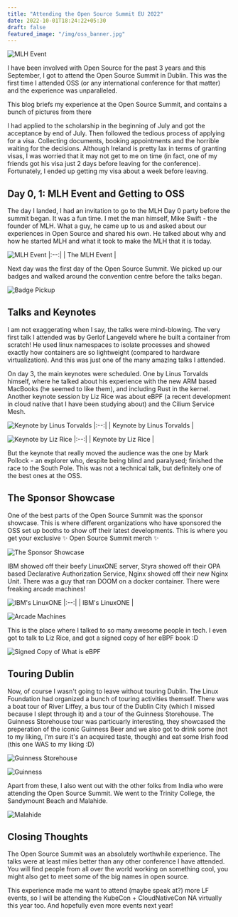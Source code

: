 ```yaml
---
title: "Attending the Open Source Summit EU 2022"
date: 2022-10-01T18:24:22+05:30
draft: false
featured_image: "/img/oss_banner.jpg"
---
```


![MLH Event](/blog/img/oss_banner.jpg)

I have been involved with Open Source for the past 3 years and this September, I got to attend the Open Source Summit in Dublin. This was the first time I attended OSS (or any international conference for that matter) and the experience was unparalleled.

This blog briefs my experience at the Open Source Summit, and contains a bunch of pictures from there

I had applied to the scholarship in the beginning of July and got the acceptance by end of July. Then followed the tedious process of applying for a visa. Collecting documents, booking appointments and the horrible waiting for the decisions. Although Ireland is pretty lax in terms of granting visas, I was worried that it may not get to me on time (in fact, one of my friends got his visa just 2 days before leaving for the conference). Fortunately, I ended up getting my visa about a week before leaving.

## Day 0, 1: MLH Event and Getting to OSS
The day I landed, I had an invitation to go to the MLH Day 0 party before the summit began. It was a fun time. I met the man himself, Mike Swift - the founder of MLH. What a guy, he came up to us and asked about our experiences in Open Source and shared his own. He talked about why and how he started MLH and what it took to make the MLH that it is today.

![MLH Event](/blog/img/mlh_event.jpg)
|:--:| 
| The MLH Event |

Next day was the first day of the Open Source Summit. We picked up our badges and walked around the convention centre before the talks began.

![Badge Pickup](/blog/img/badge.jpg)

## Talks and Keynotes
I am not exaggerating when I say, the talks were mind-blowing. The very first talk I attended was by Gerlof Langeveld where he built a container from scratch! He used linux namespaces to isolate processes and showed exactly how containers are so lightweight (compared to hardware virtualization). And this was just one of the many amazing talks I attended.

On day 3, the main keynotes were scheduled. One by Linus Torvalds himself, where he talked about his experience with the new ARM based MacBooks (he seemed to like them), and including Rust in the kernel. Another keynote session by Liz Rice was about eBPF (a recent development in cloud native that I have been studying about) and the Cilium Service Mesh.

![Keynote by Linus Torvalds](/blog/img/keynote_linus.jpg)
|:--:| 
| Keynote by Linus Torvalds |

![Keynote by Liz Rice](/blog/img/keynote_liz_rice.jpg)
|:--:| 
| Keynote by Liz Rice |

But the keynote that really moved the audience was the one by Mark Pollock - an explorer who, despite being blind and paralysed; finished the race to the South Pole. This was not a technical talk, but definitely one of the best ones at the OSS.

## The Sponsor Showcase

One of the best parts of the Open Source Summit was the sponsor showcase. This is where different organizations who have sponsored the OSS set up booths to show off their latest developments. This is where you get your exclusive ✨ Open Source Summit merch ✨

![The Sponsor Showcase](/blog/img/sponsor_showcase.jpg)

IBM showed off their beefy LinuxONE server, Styra showed off their OPA based Declarative Authorization Service, Nginx showed off their new Nginx Unit. There was a guy that ran DOOM on a docker container. There were freaking arcade machines!

![IBM's LinuxONE](/blog/img/linux_one.jpg)
|:--:| 
| IBM's LinuxONE |

![Arcade Machines](/blog/img/arcade.jpg)

This is the place where I talked to so many awesome people in tech. I even got to talk to Liz Rice, and got a signed copy of her eBPF book :D

![Signed Copy of What is eBPF](/blog/img/liz_book.jpeg)


## Touring Dublin
Now, of course I wasn't going to leave without touring Dublin. The Linux Foundation had organized a bunch of touring activities themself. There was a boat tour of River Liffey, a bus tour of the Dublin City (which I missed because I slept through it) and a tour of the Guinness Storehouse. The Guinness Storehouse tour was particuarly interesting, they showcased the preperation of the iconic Guinness Beer and we also got to drink some (not to my liking, I'm sure it's an acquired taste, though) and eat some Irish food (this one WAS to my liking :D)

![Guinness Storehouse](/blog/img/guinness_2.jpg)

![Guinness](/blog/img/guinness.jpg)

Apart from these, I also went out with the other folks from India who were attending the Open Source Summit. We went to the Trinity College, the Sandymount Beach and Malahide.

![Malahide](/blog/img/malahide.jpeg)

## Closing Thoughts
The Open Source Summit was an absolutely worthwhile experience. The talks were at least miles better than any other conference I have attended. You will find people from all over the world working on something cool, you might also get to meet some of the big names in open source.

This experience made me want to attend (maybe speak at?) more LF events, so I will be attending the KubeCon + CloudNativeCon NA virtually this year too. And hopefully even more events next year!